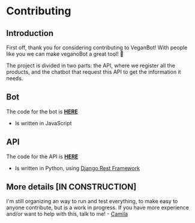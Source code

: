 # Contributing

## Introduction

First off, thank you for considering contributing to VeganBot! With people like you we can make veganoBot a great tool! :green_heart:

The project is divided in two parts: the API, where we register all the products, and the chatbot that request this API to get the information it needs.  
## Bot
The code for the bot is **[HERE](https://github.com/issoevegano/veganoBot)**
* Is written in JavaScript

## API
The code for the API is **[HERE](https://github.com/issoevegano/isso-e-vegano-api)**
* Is written in Python, using [Django Rest Framework](http://www.django-rest-framework.org/)

## More details [IN CONSTRUCTION]
I'm still organizing an way to run and test everything, to make easy to anyone contribute, but is a work in progress.
If you have more experience and/or want to help with this, talk to me! - [Camila](camilaavilarinho@gmail.com)

